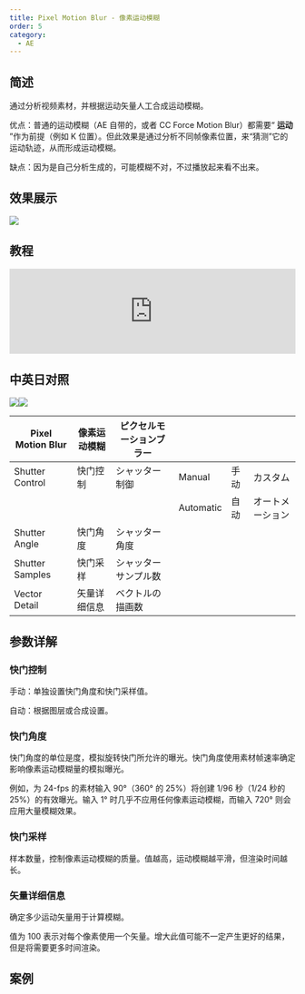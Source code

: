```yaml
---
title: Pixel Motion Blur - 像素运动模糊
order: 5
category:
  - AE
---
```


## 简述

通过分析视频素材，并根据运动矢量人工合成运动模糊。

优点：普通的运动模糊（AE 自带的，或者 CC Force Motion Blur）都需要“ **运动**
”作为前提（例如 K 位置）。但此效果是通过分析不同帧像素位置，来“猜测”它的运动轨迹，从而形成运动模糊。

缺点：因为是自己分析生成的，可能模糊不对，不过播放起来看不出来。

## 效果展示

![](https://cdn.yuelili.com/20220102105922.png)

## 教程

<iframe src="https://player.bilibili.com/player.html?bvid=BV1e34y1X7Vj&page=120&high_quality=1" width="100%" allowfullscreen="allowfullscreen" frameborder="0"></iframe>

## 中英日对照

![](https://cdn.yuelili.com/20220102105030.png)![](https://cdn.yuelili.com/20220102105036.png)

| Pixel Motion Blur | 像素运动模糊 | ピクセルモーションブラー |           |      |                  |
| ----------------- | ------------ | ------------------------ | --------- | ---- | ---------------- |
| Shutter Control   | 快门控制     | シャッター制御           | Manual    | 手动 | カスタム         |
|                   |              |                          | Automatic | 自动 | オートメーション |
| Shutter Angle     | 快门角度     | シャッター角度           |           |      |                  |
| Shutter Samples   | 快门采样     | シャッターサンプル数     |           |      |                  |
| Vector Detail     | 矢量详细信息 | ベクトルの描画数         |           |      |                  |

## 参数详解

### 快门控制

手动：单独设置快门角度和快门采样值。

自动：根据图层或合成设置。

### 快门角度

快门角度的单位是度，模拟旋转快门所允许的曝光。快门角度使用素材帧速率确定影响像素运动模糊量的模拟曝光。

例如，为 24-fps 的素材输入 90°（360° 的 25%）将创建 1/96 秒（1/24 秒的 25%）的有效曝光。输入
1° 时几乎不应用任何像素运动模糊，而输入 720° 则会应用大量模糊效果。

### 快门采样

样本数量，控制像素运动模糊的质量。值越高，运动模糊越平滑，但渲染时间越长。

### 矢量详细信息

确定多少运动矢量用于计算模糊。

值为 100 表示对每个像素使用一个矢量。增大此值可能不一定产生更好的结果，但是将需要更多时间渲染。

## 案例
